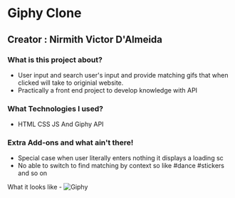 # Giphy Clone
## Creator : Nirmith Victor D'Almeida

### What is this project about?
- User input and search user's input and provide matching gifs that when clicked will take to originial website.
- Practically a front end project to develop knowledge with API

### What Technologies I used?
- HTML CSS JS And Giphy API

### Extra Add-ons and what ain't there!
- Special case when user literally enters nothing it displays a loading sc
- No able to switch to find matching by context so like #dance #stickers and so on

What it looks like -
![Giphy](https://github.com/NirmithVictor/Giphy_Jay/blob/main/Final%20Look.png)
